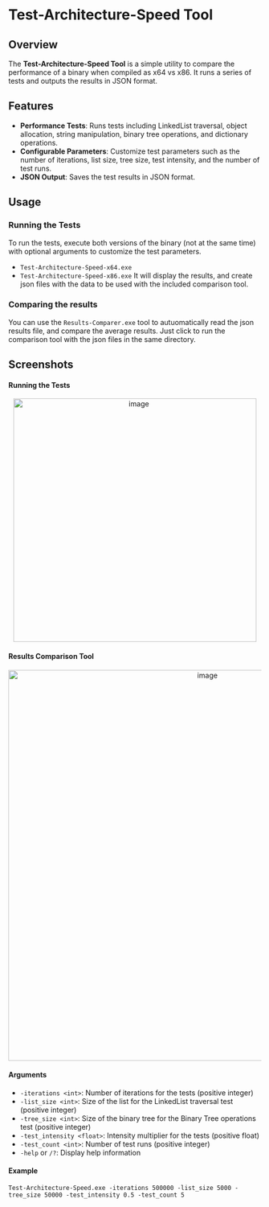 # Test-Architecture-Speed Tool

## Overview

The **Test-Architecture-Speed Tool** is a simple utility to compare the performance of a binary when compiled as x64 vs x86. It runs a series of tests and outputs the results in JSON format.

## Features

- **Performance Tests**: Runs tests including LinkedList traversal, object allocation, string manipulation, binary tree operations, and dictionary operations.
- **Configurable Parameters**: Customize test parameters such as the number of iterations, list size, tree size, test intensity, and the number of test runs.
- **JSON Output**: Saves the test results in JSON format.

## Usage

### Running the Tests

To run the tests, execute both versions of the binary (not at the same time) with optional arguments to customize the test parameters.
  - `Test-Architecture-Speed-x64.exe`
  - `Test-Architecture-Speed-x86.exe`
It will display the results, and create json files with the data to be used with the included comparison tool.

### Comparing the results

You can use the `Results-Comparer.exe` tool to autuomatically read the json results file, and compare the average results. Just click to run the comparison tool with the json files in the same directory.


## Screenshots

#### Running the Tests
<p align="center">
<img width="484" alt="image" src="https://github.com/user-attachments/assets/71541bc9-c7fc-4e22-a6d7-03714714e361">
</p>

#### Results Comparison Tool
<p align="center">
<img width="777" alt="image" src="https://github.com/user-attachments/assets/27b3d9f6-f975-4e7c-8c07-0ac0d305ff33">
</p>

#### Arguments

- `-iterations <int>`: Number of iterations for the tests (positive integer)
- `-list_size <int>`: Size of the list for the LinkedList traversal test (positive integer)
- `-tree_size <int>`: Size of the binary tree for the Binary Tree operations test (positive integer)
- `-test_intensity <float>`: Intensity multiplier for the tests (positive float)
- `-test_count <int>`: Number of test runs (positive integer)
- `-help` or `/?`: Display help information

#### Example
```
Test-Architecture-Speed.exe -iterations 500000 -list_size 5000 -tree_size 50000 -test_intensity 0.5 -test_count 5
```
